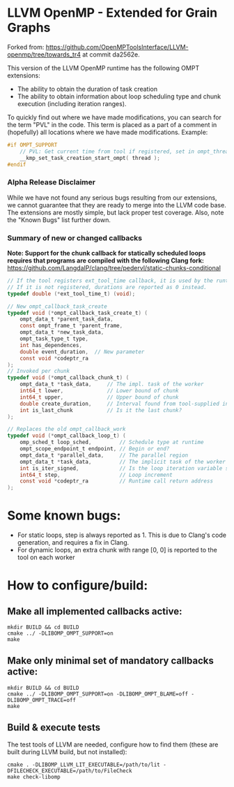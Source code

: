 # LLVM OpenMP - Extended for Grain Graphs

Forked from: https://github.com/OpenMPToolsInterface/LLVM-openmp/tree/towards_tr4 at commit da2562e.

This version of the LLVM OpenMP runtime has the following OMPT extensions:

- The ability to obtain the duration of task creation
- The ability to obtain information about loop scheduling type and chunk execution (including iteration ranges).

To quickly find out where we have made modifications, you can search for the term "PVL" in the code. This term is placed as a part of a comment in (hopefully) all locations where we have made modifications. Example:
```c
#if OMPT_SUPPORT
    // PVL: Get current time from tool if registered, set in ompt_thread_info struct
    __kmp_set_task_creation_start_ompt( thread );
#endif
```

### Alpha Release Disclaimer
While we have not found any serious bugs resulting from our extensions, we cannot guarantee that they are ready to merge into the LLVM code base. The extensions are mostly simple, but lack proper test coverage. Also, note the "Known Bugs" list further down.

### Summary of new or changed callbacks

**Note: Support for the chunk callback for statically scheduled loops requires that programs are compiled with the following Clang fork:** https://github.com/LangdalP/clang/tree/pedervl/static-chunks-conditional
```c
// If the tool registers ext_tool_time callback, it is used by the runtime to calculate durations.
// If it is not registered, durations are reported as 0 instead.
typedef double (*ext_tool_time_t) (void);

// New ompt_callback_task_create
typedef void (*ompt_callback_task_create_t) (
    ompt_data_t *parent_task_data,
    const ompt_frame_t *parent_frame,
    ompt_data_t *new_task_data,
    ompt_task_type_t type,
    int has_dependences,
    double event_duration,  // New parameter
    const void *codeptr_ra
);
// Invoked per chunk
typedef void (*ompt_callback_chunk_t) (
    ompt_data_t *task_data,     // The impl. task of the worker
    int64_t lower,              // Lower bound of chunk
    int64_t upper,              // Upper bound of chunk
    double create_duration,     // Interval found from tool-supplied instants
    int is_last_chunk           // Is it the last chunk?
);

// Replaces the old ompt_callback_work
typedef void (*ompt_callback_loop_t) (
    omp_sched_t loop_sched,         // Schedule type at runtime
    ompt_scope_endpoint_t endpoint, // Begin or end?
    ompt_data_t *parallel_data,     // The parallel region
    ompt_data_t *task_data,         // The implicit task of the worker
    int is_iter_signed,             // Is the loop iteration variable signed?
    int64_t step,                   // Loop increment
    const void *codeptr_ra          // Runtime call return address
);
```

# Some known bugs:

- For static loops, step is always reported as 1. This is due to Clang's code generation, and requires a fix in Clang.
- For dynamic loops, an extra chunk with range [0, 0] is reported to the tool on each worker

# How to configure/build:
## Make all implemented callbacks active:
    mkdir BUILD && cd BUILD
    cmake ../ -DLIBOMP_OMPT_SUPPORT=on
    make

## Make only minimal set of mandatory callbacks active:
    mkdir BUILD && cd BUILD
    cmake ../ -DLIBOMP_OMPT_SUPPORT=on -DLIBOMP_OMPT_BLAME=off -DLIBOMP_OMPT_TRACE=off
    make

## Build & execute tests
The test tools of LLVM are needed, configure how to find them (these are built during LLVM build, but not installed):

    cmake . -DLIBOMP_LLVM_LIT_EXECUTABLE=/path/to/lit -DFILECHECK_EXECUTABLE=/path/to/FileCheck
    make check-libomp
